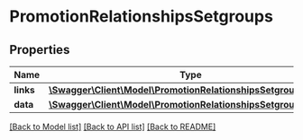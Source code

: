# PromotionRelationshipsSetgroups

## Properties
Name | Type | Description | Notes
------------ | ------------- | ------------- | -------------
**links** | [**\Swagger\Client\Model\PromotionRelationshipsSetgroupsLinks**](PromotionRelationshipsSetgroupsLinks.md) |  | [optional] 
**data** | [**\Swagger\Client\Model\PromotionRelationshipsSetgroupsData[]**](PromotionRelationshipsSetgroupsData.md) |  | [optional] 

[[Back to Model list]](../../README.md#documentation-for-models) [[Back to API list]](../../README.md#documentation-for-api-endpoints) [[Back to README]](../../README.md)

